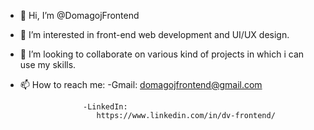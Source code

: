 - 👋 Hi, I’m @DomagojFrontend
- 👀 I’m interested in front-end web development and UI/UX design.
- 💞️ I’m looking to collaborate on various kind of projects in which i can use my skills.
- 📫 How to reach me:
                  -Gmail:
                    domagojfrontend@gmail.com
                   
                    -LinkedIn:
                       https://www.linkedin.com/in/dv-frontend/
